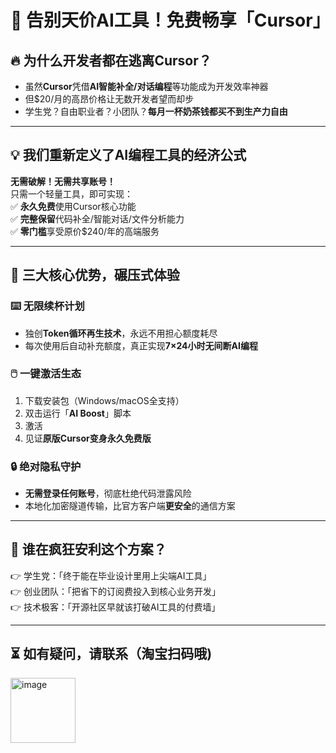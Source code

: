 # 🚀 告别天价AI工具！免费畅享「Cursor」

## 🔥 为什么开发者都在逃离Cursor？
- 虽然**Cursor**凭借**AI智能补全/对话编程**等功能成为开发效率神器
- 但$20/月的高昂价格让无数开发者望而却步
- 学生党？自由职业者？小团队？**每月一杯奶茶钱都买不到生产力自由**

---

## 💡 我们重新定义了AI编程工具的经济公式
**无需破解！无需共享账号！**  
只需一个轻量工具，即可实现：  
✅ **永久免费**使用Cursor核心功能  
✅ **完整保留**代码补全/智能对话/文件分析能力  
✅ **零门槛**享受原价$240/年的高端服务

---

## 🌟 三大核心优势，碾压式体验

### ⌨️ 无限续杯计划
- 独创**Token循环再生技术**，永远不用担心额度耗尽
- 每次使用后自动补充额度，真正实现**7×24小时无间断AI编程**

### 🖱️ 一键激活生态
1. 下载安装包（Windows/macOS全支持）
2. 双击运行「**AI Boost**」脚本
3. 激活
4. 见证**原版Cursor变身永久免费版**

### 🔒 绝对隐私守护
- **无需登录任何账号**，彻底杜绝代码泄露风险
- 本地化加密隧道传输，比官方客户端**更安全**的通信方案

---

## 🎯 谁在疯狂安利这个方案？
👉 学生党：「终于能在毕业设计里用上尖端AI工具」  
👉 创业团队：「把省下的订阅费投入到核心业务开发」  
👉 技术极客：「开源社区早就该打破AI工具的付费墙」

---

## ⏳ 如有疑问，请联系（淘宝扫码哦) 
<img width="104" alt="image" src="https://github.com/user-attachments/assets/d94368f9-f98e-492d-9639-df536fdc4efa" />

